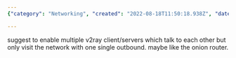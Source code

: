 ```yaml
---
{"category": "Networking", "created": "2022-08-18T11:50:18.938Z", "date": "2022-08-18 11:50:18", "description": "This proposal aims to enhance the efficiency of communication by allowing the use of multiple V2Ray clients and servers, while also utilizing a single outbound network, similar to how the onion router operates.", "modified": "2022-08-18T11:59:54.141Z", "tags": ["anonymous", "onion router", "v2ray", "vpn"], "title": "A Good/Bad Proposal On V2Ray"}

---
```


suggest to enable multiple v2ray client/servers which talk to each other but only visit the network with one single outbound. maybe like the onion router.
